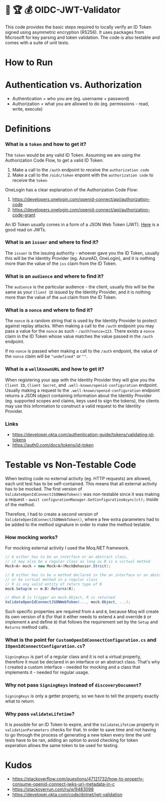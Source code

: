 # :crown: :trophy: :moneybag: OIDC-JWT-Validator

This code provides the basic steps required to locally verify an ID Token signed using asymmetric encryption (RS256). It uses packages from Microsoft for key parsing and token validation. The code is also testable and comes with a suite of unit tests.

# How to Run

# Authentication vs. Authorization

- Authentication = who you are (eg. username + password)
- Authorization = what you are allowed to do (eg. permissions - read, write, execute)

# Definitions

### What is a `token` and how to get it?

The `token` would be any valid ID Token. Assuming we are using the Authorization Code Flow, to get a valid ID Token:
1. Make a call to the `/auth` endpoint to receive the `authorization code`
2. Make a call to the `/oidc/token` enpoint with the `authorization code` to receive the `token`

OneLogin has a clear explanation of the Authorization Code Flow:
1. https://developers.onelogin.com/openid-connect/api/authorization-code
2. https://developers.onelogin.com/openid-connect/api/authorization-code-grant

An ID Token usually comes in a form of a JSON Web Token (JWT). [Here](https://jwt.io/introduction/) is a good read on JWTs.

### What is an `issuer` and where to find it?

The `issuer` is the issuing authority - whoever gave you the ID Token, usually this will be the Identity Provider (eg. AzureAD, OneLogin), and it is nothing more than the value of the `iss` claim from the ID Token.

### What is an `audience` and where to find it?

The `audience` is the particular audience - the client, usually this will be the same as your `Client ID` issued by the Identity Provider, and it is nothing more than the value of the `aud` claim from the ID Token.

### What is a `nonce` and where to find it?

The `nonce` is a random string that is used by the Identity Provider to protect against replay attacks. When making a call to the `/auth` endpoint you may pass a value for the `nonce` as such - `/auth?nonce=123`. There exists a `nonce` claim in the ID Token whose value matches the value passed in the `/auth` endpoint.

If no `nonce` is passed when making a call to the `/auth` endpoint, the value of the `nonce` claim will be `"undefined"` or `""`.

### What is a `wellKnownURL` and how to get it?

When registering your app with the Identity Provider they will give you the `Client ID`, `Client Secret`, and `.well-known/openid-configuration` endpoint. Usually making a request to the `.well-known/openid-configuration` endpoint returns a JSON object containing information about the Identity Provider (eg. supported scopes and claims, keys used to sign the tokens), the clients may use this information to construct a valid request to the Identity Provider.

### Links
- https://developer.okta.com/authentication-guide/tokens/validating-id-tokens
- https://auth0.com/docs/tokens/id-token

# Testable vs Non-Testable Code

When testing code no external activity (eg. HTTP requests) are allowed, each unit test has to be self-contained. This means that all external activity has to be mocked. The first version of `ValidateOpenIdConnectJSONWebToken()` was non-testable since it was making a request - `await configurationManager.GetConfigurationAsync(ct);` inside of the method.

Therefore, I had to create a second version of `ValidateOpenIdConnectJSONWebToken()`, where a few extra parameters had to be added to the method signature in order to make the method testable.

### How mocking works?

For mocking external activity I used the Moq.NET framework.

```C#
// A either has to be an interface or an abstract class, 
// it may also be a regular class as long as B is a virtual method
Mock<A> mock = new Mock<A>(MockBehavior.Strict);

// B either has to be a method declared in the an interface or an abstract class, 
// or be virtual method in a regular class
// R is any valid entity of return type of B
mock.Setup(m => m.B).Returns(R);

// When B is trigger on mock.Object, R is returned
ValidateOpenIdConnectJSONWebToken(..., mock.Object, ...);
```

Such specific properties are required from `A` and `B`, because Moq will create its own version of `B` (for that it either needs to extend `A` and override `B` or implement `A` and define `B`) that follows the requirement set by the `Setup` and `Returns` method calls.

### What is the point for `CustomOpenIdConnectConfiguration.cs` and `IOpenIdConnectConfiguration.cs`?

`SigningKeys` is part of a regular class and it is not a virtual property, therefore it must be declared in an interface or an abstract class. That's why I created a custom interface - needed for mocking and a class that implements it - needed for regular usage.

### Why not pass `SigningKeys` instead of `discoveryDocument`?

`SigningKeys` is only a getter property, so we have to tell the property exactly what to return.

### Why pass `validateLifetime`?

It is possible for an ID Token to expire, and the `ValidateLifetime` property in `validationParameters` checks for that. In order to save time and not having to go through the process of generating a new token every time the unit tests have to be ran, adding an option to avoid checking for token experation allows the same token to be used for testing.

# Kudos
- https://stackoverflow.com/questions/47121732/how-to-properly-consume-openid-connect-jwks-uri-metadata-in-c
- https://stackoverrun.com/ru/q/9483098
- https://developer.okta.com/code/dotnet/jwt-validation
